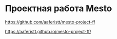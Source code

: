 # Проектная работа Mesto

https://github.com/aaferistt/mesto-project-ff

https://aaferistt.github.io/mesto-project-ff/